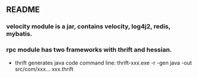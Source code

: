 ## README
### velocity module is a jar, contains velocity, log4j2, redis, mybatis.
### rpc module has two frameworks with thrift and hessian.
* thrift generates java code command line: thrift-xxx.exe -r -gen java -out src/com/xxx... xxx.thrift